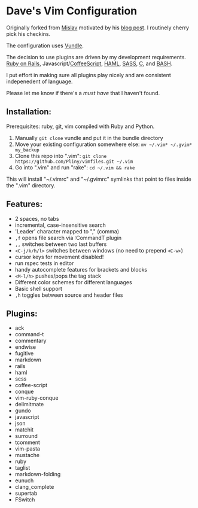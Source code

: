Dave's Vim Configuration
==========================

Originally forked from [Mislav](https://github.com/mislav/vimfiles) motivated by his [blog post](http://mislav.uniqpath.com/2011/12/vim-revisited/). I routinely cherry pick his checkins.

The configuration uses [Vundle](https://github.com/gmarik/Vundle.vim).

The decision to use plugins are driven by my development requirements.
[Ruby on Rails](https://github.com/rails/rails),
Javascript/[CoffeeScript](http://coffeescript.org/), [HAML](http://haml.info/), [SASS](http://sass-lang.com/),
[C](http://en.wikipedia.org/wiki/C_(programming_language)),
 and [BASH](http://www.gnu.org/software/bash/).

I put effort in making sure all plugins play nicely and are consistent
indepenedent of language.

Please let me know if there's a *must have* that I haven't found.

## Installation:

Prerequisites: ruby, git, vim compiled with Ruby and Python.

1. Manually `git clone` vundle and put it in the bundle directory
2. Move your existing configuration somewhere else:
   `mv ~/.vim* ~/.gvim* my_backup`
3. Clone this repo into ".vim":
   `git clone https://github.com/Pliny/vimfiles.git ~/.vim`
4. Go into ".vim" and run "rake":
   `cd ~/.vim && rake`

This will install "~/.vimrc" and "~/.gvimrc" symlinks that point to
files inside the ".vim" directory.

## Features:

* 2 spaces, no tabs
* incremental, case-insensitive search
* 'Leader' character mapped to "," (comma)
* `,f` opens file search via :CommandT plugin
* `,,` switches between two last buffers
* `<C-j/k/h/l>` switches between windows (no need to prepend `<C-w>`)
* cursor keys for movement disabled!
* run rspec tests in editor
* handy autocomplete features for brackets and blocks
* `<M-l/h>` pushes/pops the tag stack
* Different color schemes for different languages
* Basic shell support
* `,h` toggles between source and header files

## Plugins:

* ack
* command-t
* commentary
* endwise
* fugitive
* markdown
* rails
* haml
* scss
* coffee-script
* conque
* vim-ruby-conque
* delimitmate
* gundo
* javascript
* json
* matchit
* surround
* tcomment
* vim-pasta
* mustache
* ruby
* taglist
* markdown-folding
* eunuch
* clang_complete
* supertab
* FSwitch

